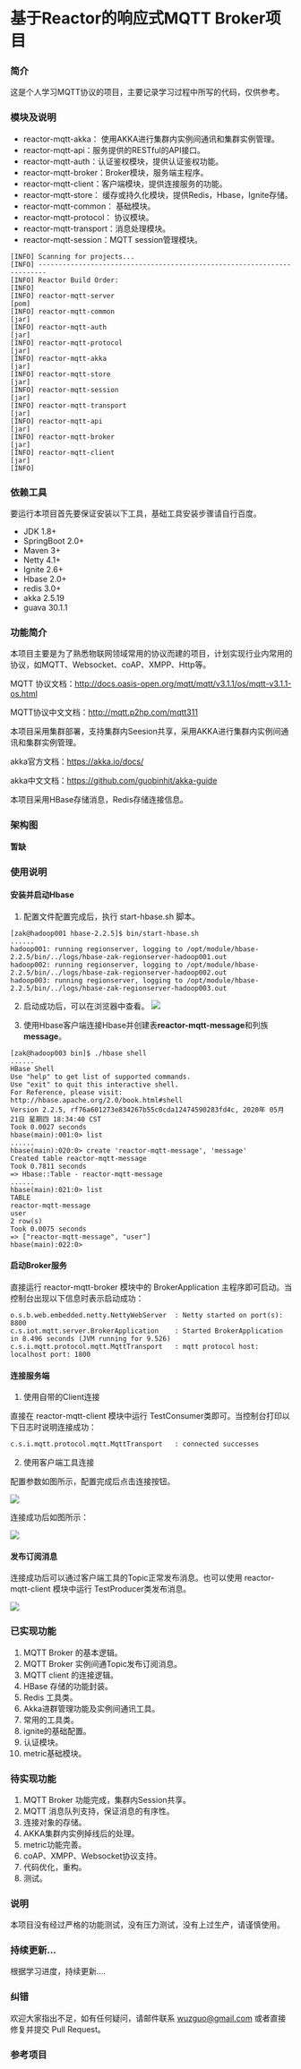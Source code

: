 # 基于Reactor的响应式MQTT Broker项目

### 简介

这是个人学习MQTT协议的项目，主要记录学习过程中所写的代码，仅供参考。

### 模块及说明

- reactor-mqtt-akka： 使用AKKA进行集群内实例间通讯和集群实例管理。
- reactor-mqtt-api：服务提供的RESTful的API接口。
- reactor-mqtt-auth：认证鉴权模块，提供认证鉴权功能。
- reactor-mqtt-broker：Broker模块，服务端主程序。
- reactor-mqtt-client：客户端模块，提供连接服务的功能。
- reactor-mqtt-store： 缓存或持久化模块，提供Redis，Hbase，Ignite存储。
- reactor-mqtt-common： 基础模块。
- reactor-mqtt-protocol： 协议模块。
- reactor-mqtt-transport：消息处理模块。
- reactor-mqtt-session：MQTT session管理模块。

```shell
[INFO] Scanning for projects...
[INFO] ------------------------------------------------------------------------
[INFO] Reactor Build Order:
[INFO] 
[INFO] reactor-mqtt-server                                                [pom]
[INFO] reactor-mqtt-common                                                [jar]
[INFO] reactor-mqtt-auth                                                  [jar]
[INFO] reactor-mqtt-protocol                                              [jar]
[INFO] reactor-mqtt-akka                                                  [jar]
[INFO] reactor-mqtt-store                                                 [jar]
[INFO] reactor-mqtt-session                                               [jar]
[INFO] reactor-mqtt-transport                                             [jar]
[INFO] reactor-mqtt-api                                                   [jar]
[INFO] reactor-mqtt-broker                                                [jar]
[INFO] reactor-mqtt-client                                                [jar]
[INFO] 
```

### 依赖工具

要运行本项目首先要保证安装以下工具，基础工具安装步骤请自行百度。

- JDK 1.8+
- SpringBoot 2.0+
- Maven 3+
- Netty 4.1+
- Ignite 2.6+
- Hbase 2.0+
- redis 3.0+
- akka 2.5.19
- guava 30.1.1

### 功能简介

本项目主要是为了熟悉物联网领域常用的协议而建的项目，计划实现行业内常用的协议，如MQTT、Websocket、coAP、XMPP、Http等。

MQTT 协议文档：http://docs.oasis-open.org/mqtt/mqtt/v3.1.1/os/mqtt-v3.1.1-os.html

MQTT协议中文文档：http://mqtt.p2hp.com/mqtt311



本项目采用集群部署，支持集群内Seesion共享，采用AKKA进行集群内实例间通讯和集群实例管理。

akka官方文档：https://akka.io/docs/

akka中文文档：https://github.com/guobinhit/akka-guide



本项目采用HBase存储消息，Redis存储连接信息。



### 架构图

**暂缺**



### 使用说明

#### 安装并启动Hbase

1. 配置文件配置完成后，执行 start-hbase.sh 脚本。

```shell
[zak@hadoop001 hbase-2.2.5]$ bin/start-hbase.sh 
......
hadoop001: running regionserver, logging to /opt/module/hbase-2.2.5/bin/../logs/hbase-zak-regionserver-hadoop001.out
hadoop002: running regionserver, logging to /opt/module/hbase-2.2.5/bin/../logs/hbase-zak-regionserver-hadoop002.out
hadoop003: running regionserver, logging to /opt/module/hbase-2.2.5/bin/../logs/hbase-zak-regionserver-hadoop003.out
```
2. 启动成功后，可以在浏览器中查看。
![](/images/0.png)

3. 使用Hbase客户端连接Hbase并创建表**reactor-mqtt-message**和列族**message**。

```shell
[zak@hadoop003 bin]$ ./hbase shell
......
HBase Shell
Use "help" to get list of supported commands.
Use "exit" to quit this interactive shell.
For Reference, please visit: http://hbase.apache.org/2.0/book.html#shell
Version 2.2.5, rf76a601273e834267b55c0cda12474590283fd4c, 2020年 05月 21日 星期四 18:34:40 CST
Took 0.0027 seconds                                                                                                                   
hbase(main):001:0> list
......
hbase(main):020:0> create 'reactor-mqtt-message', 'message'
Created table reactor-mqtt-message
Took 0.7811 seconds                                                                                                                   
=> Hbase::Table - reactor-mqtt-message
......
hbase(main):021:0> list
TABLE                                                                                                                                 
reactor-mqtt-message                                                                                                                   
user                                                                                                                                   
2 row(s)
Took 0.0075 seconds                                                                                                                   
=> ["reactor-mqtt-message", "user"]
hbase(main):022:0>
```

#### 启动Broker服务

直接运行 reactor-mqtt-broker 模块中的 BrokerApplication 主程序即可启动。当控制台出现以下信息时表示启动成功：

```shell
o.s.b.web.embedded.netty.NettyWebServer  : Netty started on port(s): 8800
c.s.iot.mqtt.server.BrokerApplication    : Started BrokerApplication in 8.496 seconds (JVM running for 9.526)
c.s.i.mqtt.protocol.mqtt.MqttTransport   : mqtt protocol host: localhost port: 1800
```

#### 连接服务端

1. 使用自带的Client连接

直接在 reactor-mqtt-client 模块中运行 TestConsumer类即可。当控制台打印以下日志时说明连接成功：

```sh
c.s.i.mqtt.protocol.mqtt.MqttTransport   : connected successes
```

2. 使用客户端工具连接

配置参数如图所示，配置完成后点击连接按钮。

![](/images/2.png)

连接成功后如图所示：

![](/images/3.png)

#### 发布订阅消息

连接成功后可以通过客户端工具的Topic正常发布消息。也可以使用  reactor-mqtt-client 模块中运行 TestProducer类发布消息。

![](/images/1.png)

### 已实现功能

1. MQTT Broker 的基本逻辑。
2. MQTT Broker 实例间通Topic发布订阅消息。
3. MQTT client 的连接逻辑。
4. HBase 存储的功能封装。
5. Redis 工具类。
6. Akka进群管理功能及实例间通讯工具。
7. 常用的工具类。
8. ignite的基础配置。
9. 认证模块。
10. metric基础模块。

### 待实现功能

1. MQTT Broker 功能完成，集群内Session共享。
2. MQTT 消息队列支持，保证消息的有序性。
3. 连接对象的存储。
4. AKKA集群内实例掉线后的处理。
5. metric功能完善。
6. coAP、XMPP、Websocket协议支持。
7. 代码优化，重构。
8. 测试。

### 说明

本项目没有经过严格的功能测试，没有压力测试，没有上过生产，请谨慎使用。

### 持续更新...

根据学习进度，持续更新....

### 纠错

欢迎大家指出不足，如有任何疑问，请邮件联系 wuzguo@gmail.com 或者直接修复并提交 Pull Request。

### 参考项目